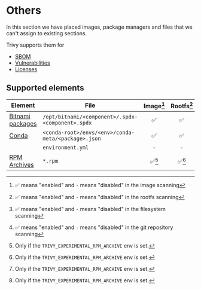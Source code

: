 # Others

In this section we have placed images, package managers and files that we can't assign to existing sections.

Trivy supports them for

- [SBOM][sbom]
- [Vulnerabilities][vuln]
- [Licenses][license]

## Supported elements

| Element                        | File                                                | Image[^1] | Rootfs[^2] | Filesystem[^3] | Repository[^4] |
|--------------------------------|-----------------------------------------------------|:---------:|:----------:|:--------------:|:--------------:|
| [Bitnami packages](bitnami.md) | `/opt/bitnami/<component>/.spdx-<component>.spdx`   |     ✅     |     ✅      |       -        |       -        |
| [Conda](conda.md)              | `<conda-root>/envs/<env>/conda-meta/<package>.json` |     ✅     |     ✅      |       -        |       -        |
|                                | `environment.yml`                                   |     -     |     -      |       ✅        |       ✅        |
| [RPM Archives](rpm.md)         | `*.rpm`                                             |   ✅[^5]   |   ✅[^5]    |     ✅[^5]      |     ✅[^5]      |

[sbom]: ../../supply-chain/sbom.md
[vuln]: ../../scanner/vulnerability.md
[license]: ../../scanner/license.md

[^1]: ✅ means "enabled" and `-` means "disabled" in the image scanning
[^2]: ✅ means "enabled" and `-` means "disabled" in the rootfs scanning
[^3]: ✅ means "enabled" and `-` means "disabled" in the filesystem scanning
[^4]: ✅ means "enabled" and `-` means "disabled" in the git repository scanning
[^5]: Only if the `TRIVY_EXPERIMENTAL_RPM_ARCHIVE` env is set.
